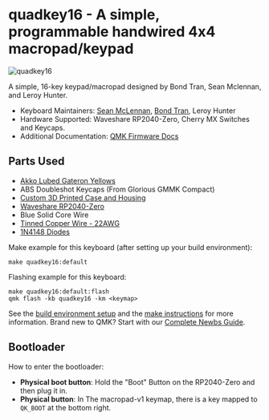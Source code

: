 # quadkey16 - A simple, programmable handwired 4x4 macropad/keypad 

![quadkey16](https://i.imgur.com/CA4XBqj.png)

A simple, 16-key keypad/macropad designed by Bond Tran, Sean Mclennan, and Leroy Hunter.

* Keyboard Maintainers: [Sean McLennan](https://github.com/coup3z-pixel), [Bond Tran](https://github.com/BlueOrcaz), Leroy Hunter
* Hardware Supported: Waveshare RP2040-Zero, Cherry MX Switches and Keycaps.
* Additional Documentation: [QMK Firmware Docs](https://docs.qmk.fm/)

## Parts Used
* [Akko Lubed Gateron Yellows](https://www.pccasegear.com/products/61320/gateron-yellow-switches-45-pack-lubricated-akko?srsltid=AfmBOoo7JGfnyN4vSXxlYt9I7lZkLv2MgxLIHMoxuTSh70V5ODySLDei)
* ABS Doubleshot Keycaps (From Glorious GMMK Compact)
* [Custom 3D Printed Case and Housing](https://drive.google.com/drive/folders/1f1TSEj0fxLeqnaay50ArL8llVYELazPb?usp=sharing)
* [Waveshare RP2040-Zero](https://www.amazon.com.au/dp/B09KZPCNPL?ref=ppx_yo2ov_dt_b_fed_asin_title)
* Blue Solid Core Wire
* [Tinned Copper Wire - 22AWG](https://www.jaycar.com.au/tinned-copper-wire-25-gram-pack/p/WW4032)
* [1N4148 Diodes](https://www.jaycar.com.au/1n914-1n4148-economical-diode-pack-pack-of-100/p/ZR1105?srsltid=AfmBOoowLDS8nKaRKPLjCG0x-9IIjasgqhMZvPRyiNdHI6v0benIcRJp)

Make example for this keyboard (after setting up your build environment):

    make quadkey16:default

Flashing example for this keyboard:

    make quadkey16:default:flash
    qmk flash -kb quadkey16 -km <keymap> 


See the [build environment setup](https://docs.qmk.fm/#/getting_started_build_tools) and the [make instructions](https://docs.qmk.fm/#/getting_started_make_guide) for more information. Brand new to QMK? Start with our [Complete Newbs Guide](https://docs.qmk.fm/#/newbs).

## Bootloader

How to enter the bootloader:
* **Physical boot button**: Hold the "Boot" Button on the RP2040-Zero and then plug it in.
* **Physical button**: In The macropad-v1 keymap, there is a key mapped to `QK_BOOT` at the bottom right.
